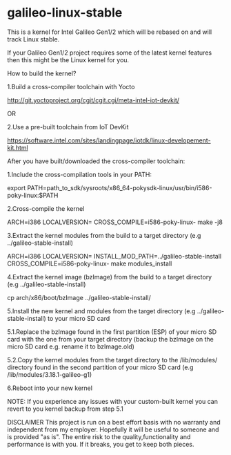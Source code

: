 galileo-linux-stable
====================

This is a kernel for Intel Galileo Gen1/2 which will be rebased on and will track Linux stable.

If your Galileo Gen1/2 project requires some of the latest kernel features then this might be the 
Linux kernel for you. 

How to build the kernel?

1.Build a cross-compiler toolchain with Yocto

http://git.yoctoproject.org/cgit/cgit.cgi/meta-intel-iot-devkit/

OR

2.Use a pre-built toolchain from IoT DevKit

https://software.intel.com/sites/landingpage/iotdk/linux-developement-kit.html


After you have built/downloaded the cross-compiler toolchain:

1.Include the cross-compilation tools in your PATH:

export PATH=path_to_sdk/sysroots/x86_64-pokysdk-linux/usr/bin/i586-poky-linux:$PATH


2.Cross-compile the kernel

ARCH=i386 LOCALVERSION= CROSS_COMPILE=i586-poky-linux- make -j8


3.Extract the kernel modules from the build to a target directory (e.g ../galileo-stable-install)

ARCH=i386 LOCALVERSION= INSTALL_MOD_PATH=../galileo-stable-install CROSS_COMPILE=i586-poky-linux- make modules_install


4.Extract the kernel image (bzImage) from the build to a target directory (e.g ../galileo-stable-install)

cp arch/x86/boot/bzImage ../galileo-stable-install/


5.Install the new kernel and modules from the target directory (e.g ../galileo-stable-install) to your micro SD card

5.1.Replace the bzImage found in the first partition (ESP) of your micro SD card with the one from your target directory (backup the bzImage on the micro SD card e.g. rename it to bzImage.old)

5.2.Copy the kernel modules from the target directory to the /lib/modules/ directory found in the second 
partition of your micro SD card (e.g /lib/modules/3.18.1-galileo-g1)

6.Reboot into your new kernel

NOTE: 
If you experience any issues with your custom-built kernel you can revert to you kernel backup from step 5.1

DISCLAIMER
This project is run on a best effort basis with no warranty and independent from my employer.
Hopefully it will be useful to someone and is provided "as is". The entire risk to the quality,functionality and 
performance is with you. If it breaks, you get to keep both pieces.

